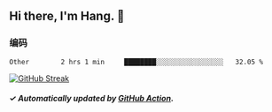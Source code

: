 ## Hi there, I'm Hang. 👋

### 编码

<!--START_SECTION:waka-->

```text
Other        2 hrs 1 min     ████████░░░░░░░░░░░░░░░░░   32.05 %
```

<!--END_SECTION:waka-->

[![GitHub Streak](https://github-readme-streak-stats.herokuapp.com?user=huhuhang&hide_border=true&date_format=%5BY.%5Dn.j)](https://git.io/streak-stats)

##### ✓ Automatically updated by [GitHub Action](https://github.com/huhuhang/huhuhang/actions).
